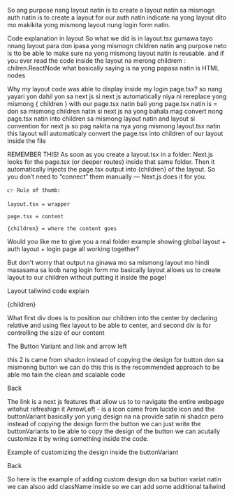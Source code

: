 So ang purpose nang layout natin is to create a layout natin sa mismogn auth natin
is to create a layout for our auth natin indicate na yong layout dito mo makikita yong mismong layout
nung login form natin.

Code explanation in layout
So what we did is in layout.tsx gumawa tayo nnang layout para don ipasa yong mismogn children natin
ang purpose neto is tto be able to make sure na yong mismong layout natin is reusable.
and if you ever read the code inside the layout na merong childrem : chilren.ReactNode
what basically saying is na yong papasa natin is HTML nodes

Why my layout code was able to display inside my login page.tsx?
so nang yayari yon dahil yon sa next js si next js automatically niya
ni rereplace yong mismong { children } with our page.tsx natin bali yong page.tsx natin
is = don sa mismong children natin si next js na yong bahala mag convert nong page.tsx natin
into children sa mismong layout natin and layout si convention for next js so
pag nakita na nya yong mismong layout.tsx natin this layout will automaticaly convert the page.tsx
into children of our layout inside the file

REMEMBER THIS!
As soon as you create a layout.tsx in a folder:
Next.js looks for the page.tsx (or deeper routes) inside that same folder.
Then it automatically injects the page.tsx output into {children} of the layout.
So you don’t need to “connect” them manually — Next.js does it for you.

    👉 Rule of thumb:

    layout.tsx = wrapper

    page.tsx = content

    {children} = where the content goes

Would you like me to give you a real folder example showing global layout + auth layout + login page all working together?

But don't worry that output na ginawa mo sa mismong layout mo hindi masasama sa loob nang login form mo
basically layout allows us to create layout to our children without putting it inside the page!

Layout tailwind code explain

<div className="relative flex min-h-svh flex-col items-center justify-center">
      <div className="flex w-full max-w-sm flex-col gap-6">{children}</div>
</div>

What first div does is to position our children into the center by declaring relative and using flex layout
to be able to center, and second div is for controlling the size of our content

The Button Variant and link and arrow left

this 2 is came from shadcn instead of copying the design for button don sa mismonng button
we can do this this is the recommended approach to be able mo tain the clean and scalable code

  <Link href="/" className={buttonVariants()}>
        <ArrowLeft className="size-4" />
        Back
  </Link>

The link is a next js features that allow us to to navigate the entire webpage witohut refreshign it
ArrowLeft - is a icon came from lucide icon
and the buttonVariant basically yon yung design na na provide satin ni shadcn pero instead of
copying the design form the button we can just write the buttonVariants to be able to copy the
design of the button we can acutally customize it by wring something inside the code.

Example of customizing the design inside the buttonVariant

   <Link
        href="/"
        className={buttonVariants({
          variant: "outline",
          className: "absolute top-4 left-4",
        })}
      >
        <ArrowLeft className="size-4" />
        Back
      </Link>

So here is the example of adding custom design don sa button variat natin
we can alsoo add className inside so we can add some additional tailwind
